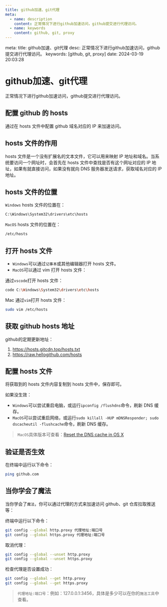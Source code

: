 ```yaml
---
title: github加速、git代理
meta:
  - name: description
    content: 正常情况下进行github加速访问，github提交进行代理访问。
  - name: keywords
    content: github, git, proxy
---
```


<route lang="yaml">
meta:
  title: github加速、git代理
  desc: 正常情况下进行github加速访问，github提交进行代理访问。
  keywords: [github, git, proxy]
  date: 2024-03-19 20:03:28
</route>

# github加速、git代理

正常情况下进行github加速访问，github提交进行代理访问。

## 配置 github 的 hosts

通过在 hosts 文件中配置 github 域名对应的 IP 来加速访问。

## hosts 文件的作用

hosts 文件是一个没有扩展名的文本文件，它可以用来映射 IP 地址和域名。当系统要访问一个网址时，会首先在 hosts 文件中查找是否有这个网址对应的 IP 地址，如果有就直接访问，如果没有就向 DNS 服务器发送请求，获取域名对应的 IP 地址。

## hosts 文件的位置

`Windows` hosts 文件的位置在：

```bash
C:\Windows\System32\drivers\etc\hosts
```

`MacOS` hosts 文件的位置在：

```bash
/etc/hosts
```

## 打开 hosts 文件

- `Windows`可以通过`记事本`或其他编辑器打开 hosts 文件。
- `MacOS`可以通过 vim 打开 hosts 文件：

通过`vscode`打开 hosts 文件：

```bash
code C:\Windows\System32\drivers\etc\hosts
```

Mac 通过`vim`打开 hosts 文件：

```bash
sudo vim /etc/hosts
```

## 获取 github hosts 地址

github的定期更新地址：

1. https://hosts.gitcdn.top/hosts.txt
2. https://raw.hellogithub.com/hosts

## 配置 hosts 文件

将获取到的 hosts 文件内容复制到 hosts 文件中，保存即可。

如果没生效：

- `Windows`可以尝试重启电脑，或运行`ipconfig /flushdns`命令，刷新 DNS 缓存。
- `MacOS`可以尝试重启网络，或运行`sudo killall -HUP mDNSResponder; sudo dscacheutil -flushcache`命令，刷新 DNS 缓存。

> `MacOS`具体版本可查看：[Reset the DNS cache in OS X](https://support.apple.com/en-us/101481)

## 验证是否生效

在终端中运行以下命令：

```bash
ping github.com
```

## 当你学会了魔法

当你学会了`魔法`，你可以通过代理的方式来加速访问 github、git 仓库拉取推送等：

终端中运行以下命令：

```bash
git config --global http.proxy 代理地址:端口号
git config --global https.proxy 代理地址:端口号
```

取消代理：

```bash
git config --global --unset http.proxy
git config --global --unset https.proxy
```

检查代理是否设置成功：

```bash
git config --global --get http.proxy
git config --global --get https.proxy
```

> `代理地址:端口号`：例如：127.0.0.1:3456，具体是多少可以在你的`施法工具`中查看。
